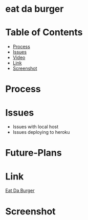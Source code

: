 # eat da burger

# Table of Contents

* [Process](#Process)
* [Issues](#Issues)
* [Video](#Video)
* [Link](#Link)
* [Screenshot](#Screenshot)

# Process



# Issues
* Issues with local host
* Issues deploying to heroku


# Future-Plans



# Link 

[Eat Da Burger](https://mvceatdaburger.herokuapp.com/burgers)

# Screenshot

![]()

![]()